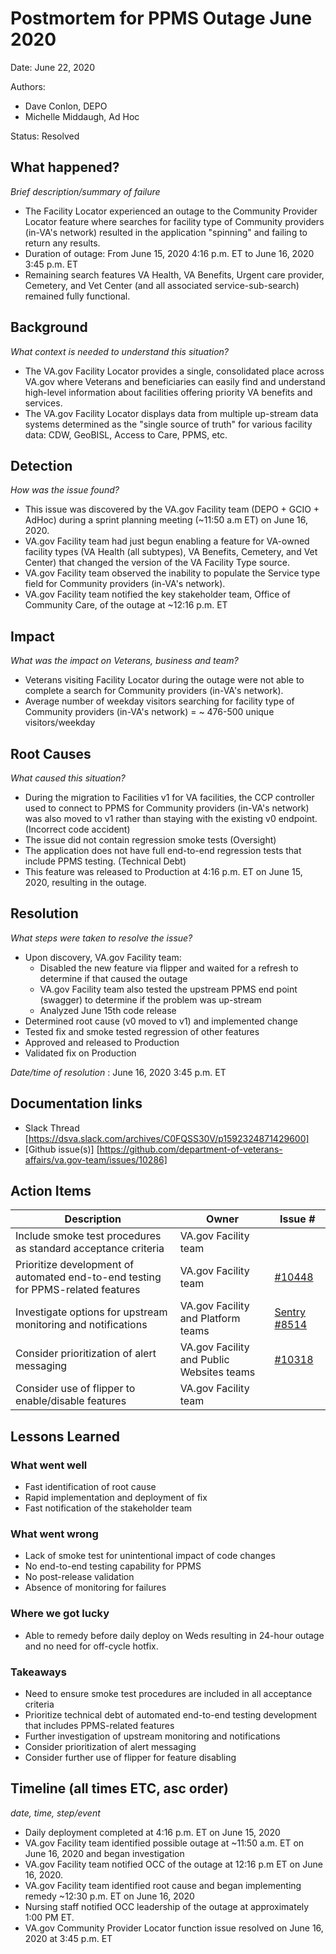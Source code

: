 # Postmortem for PPMS Outage June 2020

Date: June 22, 2020

Authors:
- Dave Conlon, DEPO
- Michelle Middaugh, Ad Hoc

Status: Resolved

## What happened?
_Brief description/summary of failure_
- The Facility Locator experienced an outage to the Community Provider Locator feature where searches for facility type of Community providers (in-VA's network) resulted in the application "spinning" and failing to return any results. 
- Duration of outage: From  June 15, 2020 4:16 p.m. ET to June 16, 2020 3:45 p.m. ET 
- Remaining search features VA Health, VA Benefits, Urgent care provider, Cemetery, and Vet Center (and all associated service-sub-search) remained fully functional.

## Background
_What context is needed to understand this situation?_
- The VA.gov Facility Locator provides a single, consolidated place across VA.gov where Veterans and beneficiaries can easily find and understand high-level information about facilities offering priority VA benefits and services.
- The VA.gov Facility Locator displays data from multiple up-stream data systems determined as the "single source of truth" for various facility data: CDW, GeoBISL, Access to Care, PPMS, etc.

## Detection
_How was the issue found?_
- This issue was discovered by the VA.gov Facility team (DEPO + GCIO + AdHoc) during a sprint planning meeting (~11:50 a.m ET) on June 16, 2020.
- VA.gov Facility team had just begun enabling a feature for VA-owned facility types (VA Health (all subtypes), VA Benefits, Cemetery, and Vet Center) that changed the version of the VA Facility Type source.
- VA.gov Facility team observed the inability to populate the Service type field for Community providers (in-VA's network).
- VA.gov Facility team notified the key stakeholder team, Office of Community Care, of the outage at ~12:16 p.m. ET

## Impact
_What was the impact on Veterans, business and team?_
- Veterans visiting Facility Locator during the outage were not able to complete a search for Community providers (in-VA's network).
- Average number of weekday visitors searching for facility type of Community providers (in-VA's network) = ~ 476-500 unique visitors/weekday

## Root Causes
_What caused this situation?_
- During the migration to Facilities v1 for VA facilities, the CCP controller used to connect to PPMS for Community providers (in-VA's network) was also moved to v1 rather than staying with the existing v0 endpoint. (Incorrect code accident)
- The issue did not contain regression smoke tests (Oversight)
- The application does not have full end-to-end regression tests that include PPMS testing. (Technical Debt)
- This feature was released to Production at 4:16 p.m. ET on June 15, 2020, resulting in the outage.

## Resolution
_What steps were taken to resolve the issue?_
- Upon discovery, VA.gov Facility team:
  - Disabled the new feature via flipper and waited for a refresh to determine if that caused the outage
  - VA.gov Facility team also tested the upstream PPMS end point (swagger) to determine if the problem was up-stream
  - Analyzed June 15th code release
- Determined root cause (v0 moved to v1) and implemented change
- Tested fix and smoke tested regression of other features
- Approved and released to Production
- Validated fix on Production

_Date/time of resolution_ : June 16, 2020 3:45 p.m. ET

## Documentation links
- Slack Thread [https://dsva.slack.com/archives/C0FQSS30V/p1592324871429600]
- [Github issue(s)] [https://github.com/department-of-veterans-affairs/va.gov-team/issues/10286]


## Action Items

| Description                    | Owner        | Issue # |
| ------------------------------ | ------------ | ------- |
| Include smoke test procedures as standard acceptance criteria | VA.gov Facility team | |
| Prioritize development of automated end-to-end testing for PPMS-related features | VA.gov Facility team | [#10448](https://github.com/department-of-veterans-affairs/va.gov-team/issues/10448) |
| Investigate options for upstream monitoring and notifications | VA.gov Facility and Platform teams  | [Sentry #8514](https://github.com/department-of-veterans-affairs/va.gov-team/issues/8514) |
| Consider prioritization of alert messaging | VA.gov Facility and Public Websites teams  | [#10318](https://github.com/department-of-veterans-affairs/va.gov-team/issues/10318)  |
| Consider use of flipper to enable/disable features | VA.gov Facility team | |

## Lessons Learned

### What went well
- Fast identification of root cause
- Rapid implementation and deployment of fix
- Fast notification of the stakeholder team

### What went wrong
- Lack of smoke test for unintentional impact of code changes
- No end-to-end testing capability for PPMS
- No post-release validation
- Absence of monitoring for failures

### Where we got lucky
- Able to remedy before daily deploy on Weds resulting in 24-hour outage and no need for off-cycle hotfix.

### Takeaways
- Need to ensure smoke test procedures are included in all acceptance criteria
- Prioritize technical debt of automated end-to-end testing development that includes PPMS-related features
- Further investigation of upstream monitoring and notifications
- Consider prioritization of alert messaging
- Consider further use of flipper for feature disabling

## Timeline (all times ETC, asc order)
_date, time, step/event_
- Daily deployment completed at 4:16 p.m. ET on June 15, 2020
- VA.gov Facility team identified possible outage at ~11:50 a.m. ET on June 16, 2020 and began investigation
- VA.gov Facility team notified OCC of the outage at 12:16 p.m  ET on June 16, 2020.
- VA.gov Facility team identified root cause and began implementing remedy ~12:30 p.m. ET on June 16, 2020
- Nursing staff notified OCC leadership of the outage at approximately 1:00 PM ET. 
- VA.gov Community Provider Locator function issue resolved on June 16, 2020 at 3:45 p.m. ET
